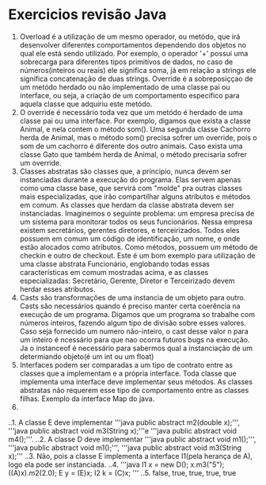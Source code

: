 # Exercicios revisão Java

1. Overload é a utilização de um mesmo operador, ou metódo, que irá desenvolver diferentes comportamentos
dependendo dos objetos no qual ele está sendo utilizado. Por exemplo, o operador '+' possui uma sobrecarga
para diferentes tipos primitivos de dados, no caso de números(inteiros ou reais) ele significa soma, já
em relação a strings ele significa concatenação de duas strings. Override é a sobreposiççao de um metódo
herdado ou não implementado de uma classe pai ou interface, ou seja, a criação de um comportamento específico
para aquela classe que adquiriu este metódo.
2. O override é necessário toda vez que um metódo é herdado de uma classe pai ou uma interface. Por exemplo,
digamos que exista a classe Animal, e nela contem o método som(). Uma segunda classe Cachorro herda de Animal,
mas o método som() precisa sofrer um override, pois o som de um cachorro é diferente dos outro animais. Caso exista
uma classe Gato que também herda de Animal, o método precisaria sofrer um override.
3. Classes abstratas são classes que, a príncipio, nunca devem ser instanciadas durante a execução do programa. Elas
servem apenas como uma classe base, que servirá com "molde" pra outras classes mais especializadas, que irão compartilhar
alguns atributos e métodos em comum. As classes que herdam da classe abstrata devem ser instanciadas. Imaginemos o seguinte
problema: um empresa precisa de um sistema para monitorar todos os seus funcionários. Nessa empresa existem secretários, gerentes
diretores, e terceirizados. Todos eles possuem em comum um código de identificação, um nome, e onde estão alocados como atributos.
Como métodos, possuem um método de checkin e outro de checkout. Este é um bom exemplo para utilização de uma classe abstrata Funcionário,
englobando todas essas características em comum mostradas acima, e as classes especializadas: Secretário, Gerente, Diretor e Terceirizado
devem herdar esses atributos.
4. Casts são transformações de uma instancia de um objeto para outro. Casts são necessários quando é preciso manter certa coerência na
execução de um programa. Digamos que um programa so trabalhe com números inteiros, fazendo algum tipo de divisão sobre esses valores. Caso
seja fornecido um numero não-inteiro, o cast desse valor n para um inteiro é ncessário para que nao ocorra futuros bugs na execução. Ja o
instanceof é necessário para sabermos qual a instanciação de um determiando objeto(é um int ou um float)
5. Interfaces podem ser comparadas a um tipo de contrato entre as classes que a implementam e a própria interface. Toda classe que implementa
uma interface deve implementar seus métodos. As classes abstratas não requerem esse tipo de comportamento entre as classes filhas. Exemplo
da interface Map do java.
6.
..1. A classe E deve implementar '''java public abstract m2(double x);''', '''java public abstract void m3(String x);'''e '''java public abstract void m4();'''.
..2. A classe D deve implementar '''java public abstract void m1();''', '''java public abstract void m1();''', '''java public abstract void m3(String x);'''
..3. Não, pois a classe E implementa a interface I1(pela herança de A), logo ela pode ser instanciada.
..4. '''java
        I1 x = new D();
        x.m3("5");
        ((A)x).m2(2.0);
        E y = (E)x;
        I2 k = (C)x;
     '''
..5. false, true, true, true, true
